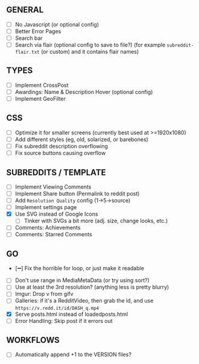 ## GENERAL
- [ ] No Javascript (or optional config)
- [ ] Better Error Pages
- [ ] Search bar
- [ ] Search via flair (optional config to save to file?) (for example `subreddit-flair.txt` (or custom) and it contains flair names)

## TYPES
- [ ] Implement CrossPost
- [ ] Awardings: Name & Description Hover (optional config)
- [ ] Implement GeoFilter

## CSS
- [ ] Optimize it for smaller screens (currently best used at >=1920x1080)
- [ ] Add different styles (eg, old, solarized, or barebones)
- [ ] Fix subreddit description overflowing
- [ ] Fix source buttons causing overflow

## SUBREDDITS / TEMPLATE
- [ ] Implement Viewing Comments
- [ ] Implement Share button (Permalink to reddit post)
- [ ] Add `Resolution Quality` config (1->5->source)
- [ ] Implement settings page
- [X] Use SVG instead of Google Icons
    - [ ] Tinker with SVGs a bit more (adj. size, change looks, etc.)
- [ ] Comments: Achievements
- [ ] Comments: Starred Comments

## GO
- [:heavy_minus_sign:] Fix the horrible for loop, or just make it readable
- [ ] Don't use range in MediaMetaData (or try using sort?)
- [ ] Use at least the 3rd resolution? (anything less is pretty blurry)
- [ ] Imgur: Drop v from gifv
- [ ] Galleries: if it's a RedditVideo, then grab the id, and use `https://v.redd.it/id/DASH_q.mp4`
- [X] Serve posts.html instead of loadedposts.html
- [ ] Error Handling: Skip post if it errors out

## WORKFLOWS
- [ ] Automatically append +1 to the VERSION files?